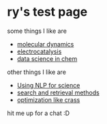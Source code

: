 # ry's test page

some things I like are
- [molecular dynamics](https://scholar.google.com/citations?view_op=view_citation&hl=en&user=Pn-zPAQAAAAJ&sortby=pubdate&citation_for_view=Pn-zPAQAAAAJ:CC3C2HR4nz8C)
- [electrocatalysis](https://www.nature.com/articles/s41929-023-01003-5)
- [data science in chem](https://www.sciencedirect.com/science/article/abs/pii/S2451910322001181?via%3Dihub)

other things I like are
- [Using NLP for science](https://arxiv.org/pdf/2407.09756)
- [search and retrieval methods](https://wing.comp.nus.edu.sg/publication/bhola-etal-2020-retrieving/)
- [optimization like crass](https://proceedings.neurips.cc/paper/2020/file/6dfe08eda761bd321f8a9b239f6f4ec3-Paper.pdf)

hit me up for a chat :D
